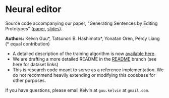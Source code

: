 # Neural editor

Source code accompanying our paper, "Generating Sentences by Editing Prototypes" ([paper](https://arxiv.org/abs/1709.08878), [slides](http://kelvinguu.com/posts/generating-sentences-by-editing-prototypes/)).

**Authors:** Kelvin Guu\*, Tatsunori B. Hashimoto\*, Yonatan Oren, Percy Liang
(\* equal contribution)

- A detailed description of the training algorithm is now [available here](http://kelvinguu.com/public/projects/neural_editor_training.pdf).
- We are drafting a more detailed README in the
  [README](https://github.com/kelvinguu/neural-editor/tree/readme) branch (see here for dataset links)
- This is research code meant to serve as a reference implementation. We do not
  recommend heavily extending or modifying this codebase for other purposes.

If you have questions, please email Kelvin at `guu.kelvin` at `gmail.com`.
